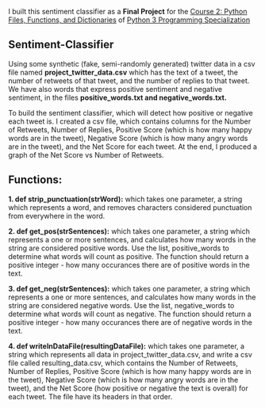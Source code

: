 I built this sentiment classifier as a **Final Project** for the [Course 2: Python Files, Functions, and Dictionaries](https://www.coursera.org/learn/python-functions-files-dictionaries?specialization=python-3-programming) of [Python 3 Programming Specialization](https://www.coursera.org/specializations/python-3-programming)

## Sentiment-Classifier

Using some synthetic (fake, semi-randomly generated) twitter data in a csv file named **project_twitter_data.csv** which has the text of a tweet, the number of retweets of that tweet, and the number of replies to that tweet. We have also words that express positive sentiment and negative sentiment, in the files **positive_words.txt and negative_words.txt.**

To build the sentiment classifier, which will detect how positive or negative each tweet is. I created a csv file, which contains columns for the Number of Retweets, Number of Replies, Positive Score (which is how many happy words are in the tweet), Negative Score (which is how many angry words are in the tweet), and the Net Score for each tweet. At the end, I produced a graph of the Net Score vs Number of Retweets.

## Functions:
**1. def strip_punctuation(strWord):**
which takes one parameter, a string which represents a word, and removes characters considered punctuation from everywhere in the word.

**2. def get_pos(strSentences):**
which takes one parameter, a string which represents a one or more sentences, and calculates how many words in the string are considered positive words. Use the list, positive_words to determine what words will count as positive. The function should return a positive integer - how many occurances there are of positive words in the text.

**3. def get_neg(strSentences):**
which takes one parameter, a string which represents a one or more sentences, and calculates how many words in the string are considered negative words. Use the list, negative_words to determine what words will count as negative. The function should return a positive integer - how many occurances there are of negative words in the text.

**4. def writeInDataFile(resultingDataFile):**
which takes one parameter, a string which represents all data in project_twitter_data.csv, and write a csv file called resulting_data.csv, which contains the Number of Retweets, Number of Replies, Positive Score (which is how many happy words are in the tweet), Negative Score (which is how many angry words are in the tweet), and the Net Score (how positive or negative the text is overall) for each tweet. The file have its headers in that order.
